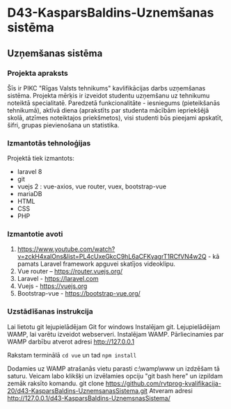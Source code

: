 # D43-KasparsBaldins-Uznemšanas sistēma

<h2>Uzņemšanas sistēma</h2>

<h3>Projekta apraksts</h3>

Šīs ir PIKC "Rīgas Valsts tehnikums" kavlifikācijas darbs uzņemšanas sistēma. Projekta mērķis ir izveidot studentu uzņemšanu uz tehnikumu noteiktā specialitatē. Paredzetā funkcionalitāte - iesniegums (pieteikšanās tehnikumā), aktīvā diena (aprakstīts par studenta mācībām iepriekšējā skolā, atzīmes noteiktajos priekšmetos), visi studenti būs pieejami apskatīt, šifri, grupas pievienošana un statistika.

<h3>Izmantotās tehnoloģijas</h3>

Projektā tiek izmantots:

- laravel 8
- git
- vuejs 2 : vue-axios, vue router, vuex, bootstrap-vue
- mariaDB
- HTML
- CSS
- PHP

<h3>Izmantotie avoti</h3>
  
1. https://www.youtube.com/watch?v=zckH4xalOns&list=PL4cUxeGkcC9hL6aCFKyagrT1RCfVN4w2Q - kā pamats Laravel framework apguvei skatījos videoklipu.
2. Vue router – https://router.vuejs.org/
3. Laravel - https://laravel.com 
4. Vuejs - https://vuejs.org   
6. Bootstrap-vue - https://bootstrap-vue.org/
<h3>Uzstādīšanas instrukcija</h3>

Lai lietotu git lejupielādējam Git for windows
Instalējam git.
Lejupielādējam WAMP, lai varētu izveidot webserveri.
Instalējam WAMP.
Pārliecinamies par WAMP darbību atverot adresi http://127.0.0.1

Rakstam terminālā ```cd vue``` un tad ```npm install```

Dodamies uz WAMP atrašanās vietu parasti c:\wamp\www un izdzēšam tā saturu.
Veicam labo klikšķi un izvēlamies opciju "git bash here" un izpildam zemāk raksīto komandu.
git clone https://github.com/rvtprog-kvalifikacija-20/d43-KasparsBaldins-UznemsanasSistema.git
Atveram adresi http://127.0.0.1/d43-KasparsBaldins-UznemsnasSistema/
